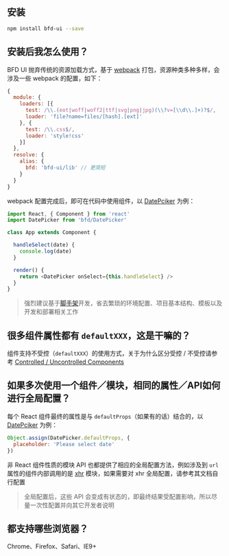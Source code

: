 ## 安装

```sh
npm install bfd-ui --save
```

## 安装后我怎么使用？

BFD UI 抛弃传统的资源加载方式，基于 [webpack](https://webpack.github.io/) 打包，资源种类多种多样，会涉及一些 webpack 的配置，如下：

```js
{
  module: {
    loaders: [{
      test: /\\.(eot|woff|woff2|ttf|svg|png|jpg)(\\?v=[\\d\\.]+)?$/,
      loader: 'file?name=files/[hash].[ext]'
    }, {
      test: /\\.css$/,
      loader: 'style!css'
    }]
  },
  resolve: {
    alias: {
      bfd: 'bfd-ui/lib' // 更简短
    }
  }
}
```
webpack 配置完成后，即可在代码中使用组件，以 [DatePciker](/components/DatePicker) 为例：
```js
import React, { Component } from 'react'
import DatePicker from 'bfd/DatePicker'

class App extends Component {

  handleSelect(date) {
    console.log(date)
  }

  render() {
    return <DatePicker onSelect={this.handleSelect} />
  }
}
```
> 强烈建议基于[脚手架](/scaffolding)开发，省去繁琐的环境配置、项目基本结构、模板以及开发和部署相关工作


## 很多组件属性都有 `defaultXXX`，这是干嘛的？

组件支持不受控（`defaultXXX`）的使用方式，关于为什么区分受控 / 不受控请参考 [Controlled / Uncontrolled Components](https://facebook.github.io/react/docs/forms.html#controlled-components)


## 如果多次使用一个组件／模块，相同的属性／API如何进行全局配置？

每个 React 组件最终的属性是与 `defaultProps`（如果有的话）结合的，以 [DatePciker](/components/DatePicker) 为例：
```js
Object.assign(DatePicker.defaultProps, {
  placeholder: 'Please select date'
})
```
非 React 组件性质的模块 API 也都提供了相应的全局配置方法，例如涉及到 `url` 属性的组件内部调用的是 [xhr](/components/DatePicker) 模块，如果需要对 xhr 全局配置，请参考其文档自行配置

> 全局配置后，这些 API 会变成有状态的，即最终结果受配置影响，所以尽量一次性配置并向其它开发者说明


## 都支持哪些浏览器？

Chrome、Firefox、Safari、IE9+
